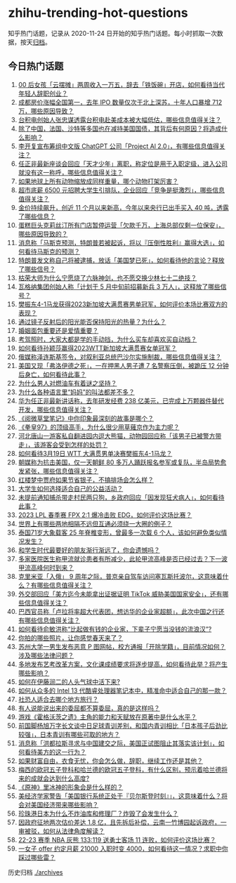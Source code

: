 # zhihu-trending-hot-questions

知乎热门话题，记录从 2020-11-24
日开始的知乎热门话题。每小时抓取一次数据，按天[归档](./archives)。

## 今日热门话题

<!-- BEGIN -->
<!-- 最后更新时间 Mon Mar 20 2023 06:00:34 GMT+0800 (China Standard Time) -->

1. [00 后女孩「云摆摊」两周收入一万五，辞去「铁饭碗」开店，如何看待当代年轻人辞职创业？](https://www.zhihu.com/question/589900271)
1. [成都房价涨幅全国第一，去年 IPO 数量仅次于北上深苏，十年人口暴增 712 万，哪些原因导致？](https://www.zhihu.com/question/590586405)
1. [台积电创始人张忠谋透露台积电赴美成本被大幅低估，哪些信息值得关注？](https://www.zhihu.com/question/590546737)
1. [除了中国，法国、沙特等多国也在减持美国国债，其背后有何原因？将造成什么影响？](https://www.zhihu.com/question/590545833)
1. [李开复宣布筹组中文版 ChatGPT 公司「Project Al 2.0」，有哪些信息值得关注？](https://www.zhihu.com/question/590620903)
1. [任正非最新座谈会回应「天才少年」离职，称定位是用于入职定级，进入公司就没有这一称呼，哪些信息值得关注？](https://www.zhihu.com/question/590333494)
1. [如果地球上所有动物缩放成同样重量，哪个动物打架厉害？](https://www.zhihu.com/question/590218537)
1. [超市底薪 6500 元招聘大学生引排队，企业回应「竞争是挺激烈」，哪些信息值得关注？](https://www.zhihu.com/question/590560469)
1. [金价持续飙升，创近 11 个月以来新高，今年以来央行已出手买入 40 吨，透露了哪些信息？](https://www.zhihu.com/question/590592158)
1. [蛋糕巨头克莉丝汀所有门店暂停运营「欠款千万，上海总部仅剩一位保安」，哪些原因导致的？](https://www.zhihu.com/question/590541132)
1. [消息称「马斯克预测，特朗普若被起诉，将以『压倒性胜利』赢得大选」，如何看待马斯克的预测？](https://www.zhihu.com/question/590532316)
1. [特朗普发文称自己将被逮捕，放话「美国梦已死」，如何看待他的言论？释放了哪些信号？](https://www.zhihu.com/question/590448703)
1. [枯荣大师为什么宁愿烧了六脉神剑，也不愿交换少林七十二绝技？](https://www.zhihu.com/question/590087653)
1. [瓦格纳集团创始人称「计划于 5 月中旬前招募新兵 3 万人」，这释放了哪些信号？](https://www.zhihu.com/question/590548777)
1. [樊振东4-1马龙获得2023新加坡大满贯赛男单冠军，如何评价本场比赛双方的表现？](https://www.zhihu.com/question/590638599)
1. [通过镜子反射后的阳光能否保持阳光的热量？为什么？](https://www.zhihu.com/question/589886728)
1. [婚姻面包重要还是爱情重要？](https://www.zhihu.com/question/588997129)
1. [考驾照时，大家大都是学的手动挡，为什么买车却喜欢买自动档？](https://www.zhihu.com/question/590524934)
1. [如何看待孙颖莎赢得2023WTT新加坡大满贯赛女单冠军？](https://www.zhihu.com/question/590620622)
1. [俄媒称泽连斯基签令，对叙利亚总统巴沙尔实施制裁，哪些信息值得关注？](https://www.zhihu.com/question/590458840)
1. [美国又现「弗洛伊德之死」，一在押黑人男子遭 7 名警察压倒，被跪压 12 分钟后身亡，如何看待此事？](https://www.zhihu.com/question/590534819)
1. [为什么男人对燃油车有着谜之坚持？](https://www.zhihu.com/question/571171650)
1. [为什么各种语言里“妈妈”的叫法都差不多？](https://www.zhihu.com/question/573083584)
1. [华为任正非最新讲话称，去年研发经费 238 亿美元，已完成上万颗器件替代开发，哪些信息值得关注？](https://www.zhihu.com/question/590275066)
1. [《阅微草堂笔记》中你印象最深刻的故事是哪个？](https://www.zhihu.com/question/545646250)
1. [《拳皇97》的顶级高手，为什么很少用草薙京作为主力呢？](https://www.zhihu.com/question/589435962)
1. [河北唐山一游客私自翻进园内逗大熊猫，动物园回应称「该男子已被警方带走」，该游客会受到怎样的处罚？](https://www.zhihu.com/question/590575822)
1. [如何看待3月19日 WTT 大满贯男单决赛樊振东4-1马龙？](https://www.zhihu.com/question/590640403)
1. [朝媒称为抗击美国，仅一天朝鲜 80 多万人踊跃报名参军或复队，半岛局势愈发紧张，哪些信息值得关注？](https://www.zhihu.com/question/590458143)
1. [红楼梦中贾府如果节省银子，不搞排场会怎么样？](https://www.zhihu.com/question/496567576)
1. [大学生如何选择适合自己的公益活动？](https://www.zhihu.com/question/589686043)
1. [未提前通知捕杀带走村民两只狗，乡政府回应「因发现狂犬病人」，如何看待此事？](https://www.zhihu.com/question/590174334)
1. [2023 LPL 春季赛 FPX 2:1 爆冷击败 EDG，如何评价这场比赛？](https://www.zhihu.com/question/590568365)
1. [世界上有哪些两地相隔不远但互通必须绕一大圈的例子？](https://www.zhihu.com/question/52720568)
1. [泰国71岁大象载客 25 年脊椎变形，曾最多一次载 6 个人，该如何避免类似情况发生？](https://www.zhihu.com/question/589332386)
1. [和学生时代最要好的朋友渐行渐远了，你会遗憾吗？](https://www.zhihu.com/question/588018060)
1. [多家医院医生称甲流就诊患者有所减少，此轮甲流高峰是否已经过去？下一波甲流高峰何时到来？](https://www.zhihu.com/question/590561493)
1. [克里米亚「入俄」 9 周年之际，普京亲自驾车访问塞瓦斯托波尔，这意味着什么？有哪些信息值得关注？](https://www.zhihu.com/question/590540863)
1. [外交部回应「美方迄今未能拿出证据证明 TikTok 威胁美国国家安全」，还有哪些信息值得关注？](https://www.zhihu.com/question/590184044)
1. [巴西官员称「卢拉将率超大代表团，想访华的企业家超额」，此次中国之行还有哪些信息值得关注？](https://www.zhihu.com/question/590374825)
1. [如何看待俞敏洪称“比起做有钱的企业家，下辈子宁愿当没钱的流浪汉”?](https://www.zhihu.com/question/590333463)
1. [你拍的哪些照片，让你感觉春天来了？](https://www.zhihu.com/question/589915736)
1. [苏州大学一男生发布恶意 P 图网帖，校方通报「开除学籍」，目前情况如何？涉及哪些法律问题？](https://www.zhihu.com/question/590336853)
1. [多地发布艺考改革方案，文化课成绩要求将逐步提高，如何看待此举？将产生哪些影响？](https://www.zhihu.com/question/589693321)
1. [如何在伊藤润二的人头气球中活下来?](https://www.zhihu.com/question/580081183)
1. [如何从众多的 Intel 13 代酷睿处理器笔记本中，精准命中适合自己的那一款？](https://www.zhihu.com/question/590529433)
1. [社恐人适合去哪个地方旅行？](https://www.zhihu.com/question/589388308)
1. [有人说能说出来的委屈都不算委屈，真的是这样吗？](https://www.zhihu.com/question/590072692)
1. [游戏《霍格沃茨之遗》主角的能力和天赋放在原著中是什么水平？](https://www.zhihu.com/question/584448956)
1. [前国脚杨旭万字长文谈中日足球青训差别，和国内青训相比「日本孩子后劲比较强」，日本青训有哪些可取的地方？](https://www.zhihu.com/question/590458994)
1. [消息称「洪都拉斯寻求与中国建交之际，美国正试图阻止其落实该计划」，如何看待美方的这一行为？](https://www.zhihu.com/question/590574772)
1. [如果财富自由，衣食无忧，你会怎么做，辞职，继续工作还是其他？](https://www.zhihu.com/question/587806377)
1. [梅西的欧冠五子登科和哈兰德的欧冠五子登科，有什么区别，预示着哈兰德将来的成就会达到什么高度?](https://www.zhihu.com/question/590116871)
1. [《原神》里冰神的形象会是什么样的？](https://www.zhihu.com/question/577886063)
1. [美经济学家警告「美国银行系统正处于『贝尔斯登时刻』」，这意味着什么？将会对美国经济带来哪些影响？](https://www.zhihu.com/question/590531026)
1. [珍珠港日本为什么不炸油库和修理厂？炸毁了会发生什么？](https://www.zhihu.com/question/590261834)
1. [因政府征地两次估价差达 1.8 亿，且先拆后补偿，云南一竹博园起诉政府，一审被驳，如何从法律角度解读？](https://www.zhihu.com/question/590231816)
1. [22-23 赛季 NBA 灰熊 133:119 送勇士客场 11 连败，如何评价这场比赛？](https://www.zhihu.com/question/590521860)
1. [一女子 offer 约定月薪 21000 入职时变 4000，如何看待这一情况？求职中你踩过哪些雷？](https://www.zhihu.com/question/589900042)

<!-- END -->

历史归档 [./archives](./archives)
